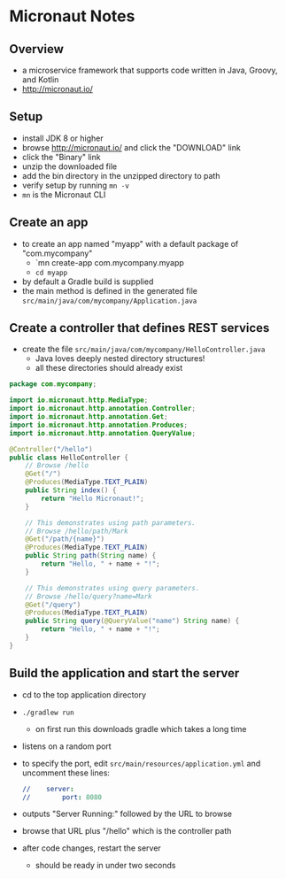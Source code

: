 # Micronaut Notes

## Overview

- a microservice framework that supports code written in Java, Groovy, and Kotlin
- <http://micronaut.io/>

## Setup

- install JDK 8 or higher
- browse <http://micronaut.io/> and click the "DOWNLOAD" link
- click the "Binary" link
- unzip the downloaded file
- add the bin directory in the unzipped directory to path
- verify setup by running `mn -v`
- `mn` is the Micronaut CLI

## Create an app

- to create an app named "myapp" with a default package of "com.mycompany"
  - `mn create-app com.mycompany.myapp
  - `cd myapp`
- by default a Gradle build is supplied
- the main method is defined in the generated file
  `src/main/java/com/mycompany/Application.java`

## Create a controller that defines REST services

- create the file `src/main/java/com/mycompany/HelloController.java`
  - Java loves deeply nested directory structures!
  - all these directories should already exist

```java
package com.mycompany;

import io.micronaut.http.MediaType;
import io.micronaut.http.annotation.Controller;
import io.micronaut.http.annotation.Get;
import io.micronaut.http.annotation.Produces;
import io.micronaut.http.annotation.QueryValue;

@Controller("/hello")
public class HelloController {
    // Browse /hello
    @Get("/")
    @Produces(MediaType.TEXT_PLAIN)
    public String index() {
        return "Hello Micronaut!";
    }

    // This demonstrates using path parameters.
    // Browse /hello/path/Mark
    @Get("/path/{name}")
    @Produces(MediaType.TEXT_PLAIN)
    public String path(String name) {
        return "Hello, " + name + "!";
    }

    // This demonstrates using query parameters.
    // Browse /hello/query?name=Mark
    @Get("/query")
    @Produces(MediaType.TEXT_PLAIN)
    public String query(@QueryValue("name") String name) {
        return "Hello, " + name + "!";
    }
}
```

## Build the application and start the server

- cd to the top application directory
- `./gradlew run`
  - on first run this downloads gradle which takes a long time
- listens on a random port
- to specify the port, edit `src/main/resources/application.yml`
  and uncomment these lines:

  ```yml
  //    server:
  //        port: 8080
  ```

- outputs "Server Running:" followed by the URL to browse
- browse that URL plus "/hello" which is the controller path
- after code changes, restart the server
  - should be ready in under two seconds
